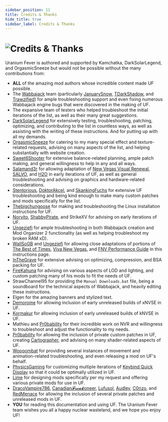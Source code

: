 ```yaml
---
sidebar_position: 11
title: Credits & Thanks
hide_title: true
sidebar_label: Credits & Thanks
---
```


# ![Credits &  Thanks](https://github.com/user-attachments/assets/860a6f93-1ecd-4300-bcdc-516349fdd9cb)

Uranium Fever is authored and supported by Kamchatka, DarkSolarLegend, and OrgasmicSneeze but would not be possible without the many contributions from:
- **ALL** of the amazing mod authors whose incredible content made UF possible.
- The [Wabbajack](https://www.wabbajack.org/) team (particularly [JanuarySnow](https://github.com/JanuarySnow), [TDarkShadow](https://github.com/TDarkShadow), and [Trawzified](https://github.com/tr4wzified)) for ample troubleshooting support and even fixing numerous Wabbajack engine bugs that were discovered in the making of UF.
- The expansive team of testers who helped troubleshoot the initial iterations of the list, as well as their many great suggestions.
- [DarkSolarLegend](https://next.nexusmods.com/profile/darksolarlegend) for extensively testing, troubleshooting, patching, optimizing, and contributing to the list in countless ways, as well as assisting with the writing of these instructions. And for putting up with all my demands.
- [OrgasmicSneeze](https://next.nexusmods.com/profile/OrgasmicSneeze) for catering to my many special effect and texture-related requests, advising on many aspects of the list, and helping substantially with website creation.
- [Sweet6Shooter](https://next.nexusmods.com/profile/Sweet6Shooter) for extensive balance-related planning, ample patch making, and general willingness to help in any and all ways.
- [Salamand3r](https://salamand3r.fail/) for allowing adaptation of [New Vegas Visual Renewal](https://salamand3r.fail/new-vegas-visual-renewal), [SALVO](https://salamand3r.fail/salvo), and [H2O](https://www.nexusmods.com/newvegas/mods/89085) in early iterations of UF, as well as general troubleshooting and advising on graphics and hardware-related considerations.
- [Stentorious](https://next.nexusmods.com/profile/Stentorious), [DoktorAkcel](https://next.nexusmods.com/profile/DoktorAkcel), and [SkankingFuchs](https://next.nexusmods.com/profile/kittayman) for extensive UF troubleshooting and being kind enough to make many custom patches and mods specifically for the list.
- [Thebigchungoose](https://next.nexusmods.com/profile/funny2018memebigchungus) for making and troubleshooting the Linux installation instructions for UF.
- [Norvito](https://next.nexusmods.com/profile/Norvito), [ShabbyPirate](https://next.nexusmods.com/profile/ShabbyPirate), and StrikeXV for advising on early iterations of UF.
- [Ungeziefi](https://next.nexusmods.com/profile/Ungeziefi) for ample troubleshooting in both Wabbajack creation and Mod Organizer 2 functionality (as well as helping troubleshoot my broken RAM xD).
- [WallSoGB](https://next.nexusmods.com/profile/WallSoGB) and [Ungeziefi](https://next.nexusmods.com/profile/Ungeziefi) for allowing close adaptations of portions of [The Best of Times](https://thebestoftimes.moddinglinked.com/), [Viva New Vegas](https://vivanewvegas.moddinglinked.com/), and [FNV Performance Guide](https://performance.moddinglinked.com/falloutnv.html) in this instructions page.
- [InTheGrave](https://next.nexusmods.com/profile/Inthegrave) for extensive advising on optimizing, compression, and BSA packing for UF.
- [FireKahuna](https://next.nexusmods.com/profile/FireKahuna) for advising on various aspects of LOD and lighting, and custom patching many of his mods to fit the needs of UF.
- StrawChannel95 for providing the `Manual Downloads.bat` file, being a soundboard for the technical aspects of Wabbajack, and heavily editing these instructions.
- Elgen for the amazing banners and stylized text.
- [Demorome](https://next.nexusmods.com/profile/Demorome) for allowing inclusion of early unreleased builds of xNVSE in UF.
- [Kormakur](https://next.nexusmods.com/profile/korri123) for allowing inclusion of early unreleased builds of kNVSE in UF.
- Mathieu and [Pr0bability](https://next.nexusmods.com/profile/Pr0bability) for their incredible work on NVR and willingness to troubleshoot and adjust the functionality to my needs.
- [Pr0bability](https://next.nexusmods.com/profile/Pr0bability) for allowing the inclusion of private custom patches in UF, creating [Cartographer](https://www.nexusmods.com/newvegas/mods/88451), and advising on many shader-related aspects of UF.
- [Woooombat](https://next.nexusmods.com/profile/Woooombat) for providing several instances of movement and animation-related troubleshooting, and even releasing a mod on UF's behalf.
- [PhysicsGaming](https://next.nexusmods.com/profile/physicsgaming) for customizing multiple iterations of [Keybind Quick Display](https://www.nexusmods.com/newvegas/mods/85702) so that it could be optimally utilized in UF.
- [Lime](https://next.nexusmods.com/profile/LimeMods) for designing mods specifically per my request and offering various private mods for use in UF.
- [DracoVampire786](https://next.nexusmods.com/profile/DracoVampire786), [Canadian𝓕𝓻𝓮𝓪𝓴oneer](https://next.nexusmods.com/profile/CanadianBaconeer), [Lufusol](https://next.nexusmods.com/profile/lufusol), [Audley](https://next.nexusmods.com/profile/Audley), [C0nzo](https://next.nexusmods.com/profile/C0nzo), and [RedMenace](https://next.nexusmods.com/profile/RedMenaceKun) for allowing the inclusion of several private patches and unreleased mods in UF.
- **YOU** for reading this documentation and using UF. The Uranium Fever team wishes you all a happy nuclear wasteland, and we hope you enjoy UF!
